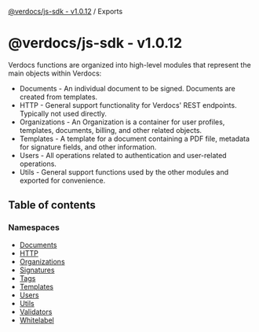 [@verdocs/js-sdk - v1.0.12](README.md) / Exports

# @verdocs/js-sdk - v1.0.12

Verdocs functions are organized into high-level modules that represent the main objects within Verdocs:

- Documents - An individual document to be signed. Documents are created from templates.
- HTTP - General support functionality for Verdocs' REST endpoints. Typically not used directly.
- Organizations - An Organization is a container for user profiles, templates, documents, billing, and other related objects.
- Templates - A template for a document containing a PDF file, metadata for signature fields, and other information.
- Users - All operations related to authentication and user-related operations.
- Utils - General support functions used by the other modules and exported for convenience.

## Table of contents

### Namespaces

- [Documents](modules/Documents.md)
- [HTTP](modules/HTTP.md)
- [Organizations](modules/Organizations.md)
- [Signatures](modules/Signatures.md)
- [Tags](modules/Tags.md)
- [Templates](modules/Templates.md)
- [Users](modules/Users.md)
- [Utils](modules/Utils.md)
- [Validators](modules/Validators.md)
- [Whitelabel](modules/Whitelabel.md)
